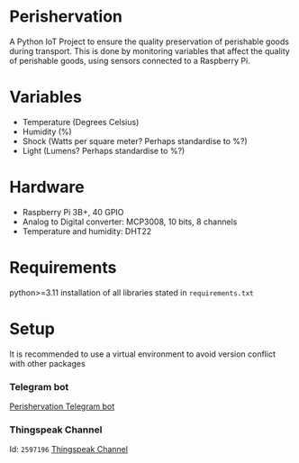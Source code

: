 # Perishervation

A Python IoT Project to ensure the quality preservation of perishable goods during transport. This is done by monitoring variables that affect the quality of perishable goods, using sensors connected to a Raspberry Pi.

# Variables

- Temperature (Degrees Celsius)
- Humidity (%)
- Shock (Watts per square meter? Perhaps standardise to %?)
- Light (Lumens? Perhaps standardise to %?)

# Hardware

- Raspberry Pi 3B+, 40 GPIO
- Analog to Digital converter: MCP3008, 10 bits, 8 channels
- Temperature and humidity: DHT22

# Requirements

python>=3.11
installation of all libraries stated in `requirements.txt`

# Setup

It is recommended to use a virtual environment to avoid version conflict with other packages

### Telegram bot
[Perishervation Telegram bot](http://t.me/perishervation_bot)

### Thingspeak Channel
Id: `2597196`
[Thingspeak Channel](https://thingspeak.com/channels/2597196)